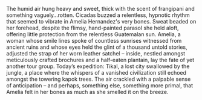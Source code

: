 The humid air hung heavy and sweet, thick with the scent of frangipani and something vaguely…rotten.  Cicadas buzzed a relentless, hypnotic rhythm that seemed to vibrate in Amelia Hernandez's very bones.  Sweat beaded on her forehead, despite the flimsy, hand-painted parasol she held aloft, offering little protection from the relentless Guatemalan sun.  Amelia, a woman whose smile lines spoke of countless sunrises witnessed from ancient ruins and whose eyes held the glint of a thousand untold stories, adjusted the strap of her worn leather satchel – inside, nestled amongst meticulously crafted brochures and a half-eaten plantain, lay the fate of yet another tour group.  Today’s expedition: Tikal, a lost city swallowed by the jungle, a place where the whispers of a vanished civilization still echoed amongst the towering kapok trees.  The air crackled with a palpable sense of anticipation – and perhaps, something else, something more primal, that Amelia felt in her bones as much as she smelled it on the breeze.
